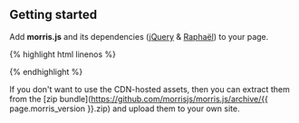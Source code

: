 ## Getting started

Add **morris.js** and its dependencies ([jQuery](http://jquery.com) &
[Raphaël](http://raphaeljs.com)) to your page.

{% highlight html linenos %}
<link rel="stylesheet" href="//cdnjs.cloudflare.com/ajax/libs/morris.js/{{ page.morris_version }}/morris.css">
<script src="//ajax.googleapis.com/ajax/libs/jquery/1.9.0/jquery.min.js"></script>
<script src="//cdnjs.cloudflare.com/ajax/libs/raphael/2.1.0/raphael-min.js"></script>
<script src="//cdnjs.cloudflare.com/ajax/libs/morris.js/{{ page.morris_version }}/morris.min.js"></script>
{% endhighlight %}

If you don't want to use the CDN-hosted assets, then you can extract them from
the [zip bundle](https://github.com/morrisjs/morris.js/archive/{{ page.morris_version }}.zip) and
upload them to your own site.

